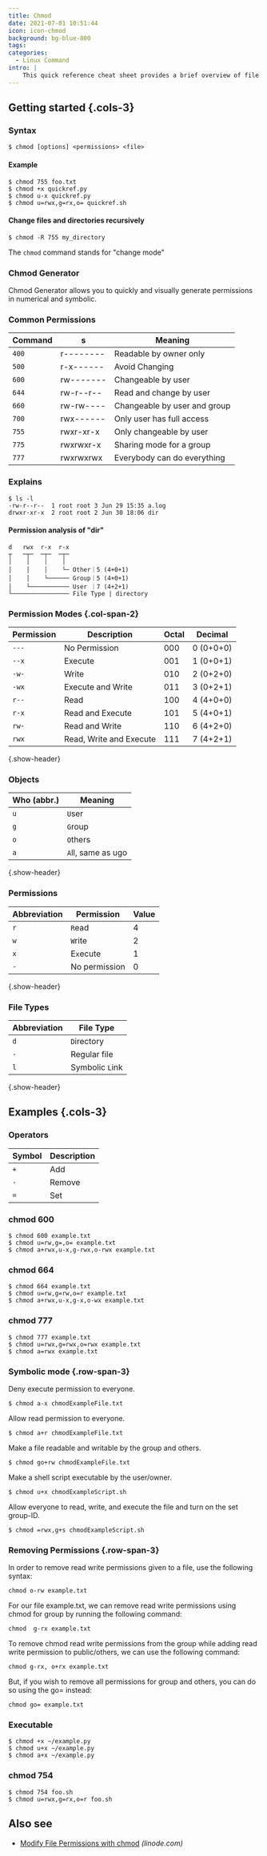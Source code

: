```yaml
---
title: Chmod
date: 2021-07-01 10:51:44
icon: icon-chmod
background: bg-blue-800
tags:
categories:
  - Linux Command
intro: |
    This quick reference cheat sheet provides a brief overview of file permissions, and the operation of the chmod command
---
```



Getting started {.cols-3}
--------


### Syntax
```shell script
$ chmod [options] <permissions> <file> 
```
#### Example
```shell
$ chmod 755 foo.txt
$ chmod +x quickref.py
$ chmod u-x quickref.py
$ chmod u=rwx,g=rx,o= quickref.sh
```
#### Change files and directories recursively
```shell
$ chmod -R 755 my_directory
```
The `chmod`   command stands for "change mode"


### Chmod Generator
<widget name="chmod"/>

Chmod Generator allows you to quickly and visually generate permissions in numerical and symbolic.


### Common Permissions
| Command | s         | Meaning                      |
|---------|-----------|------------------------------|
|`400`    | r-------- | Readable by owner only |
|`500`    | r-x------ | Avoid Changing               |
|`600`    | rw------- | Changeable by user           |
|`644`    | rw-r--r-- | Read and change by user      |
|`660`    | rw-rw---- | Changeable by user and group |
|`700`    | rwx------ | Only user has full access    |
|`755`    | rwxr-xr-x | Only changeable by user      |
|`775`    | rwxrwxr-x | Sharing mode for a group     |
|`777`    | rwxrwxrwx | Everybody can do everything  |


### Explains
```shell
$ ls -l
-rw-r--r--  1 root root 3 Jun 29 15:35 a.log
drwxr-xr-x  2 root root 2 Jun 30 18:06 dir
```
#### Permission analysis of "dir"
```text
d   rwx  r-x  r-x
┬   ─┬─  ─┬─  ─┬─  
│    │    │    │  
│    │    │    └─ Other｜5 (4+0+1)
│    │    └────── Group｜5 (4+0+1)
│    └─────────── User ｜7 (4+2+1)
└──────────────── File Type | directory
```


### Permission Modes {.col-span-2}
| Permission | Description             | Octal | Decimal   |
|------------|-------------------------|-------|-----------|
| `---`      | No Permission           | 000   | 0 (0+0+0) |
| `--x`      | Execute                 | 001   | 1 (0+0+1) |
| `-w-`      | Write                   | 010   | 2 (0+2+0) |
| `-wx`      | Execute and Write       | 011   | 3 (0+2+1) |
| `r--`      | Read                    | 100   | 4 (4+0+0) |
| `r-x`      | Read and Execute        | 101   | 5 (4+0+1) |
| `rw-`      | Read and Write          | 110   | 6 (4+2+0) |
| `rwx`      | Read, Write and Execute | 111   | 7 (4+2+1) |
{.show-header}



### Objects
| Who (abbr.) | Meaning            |
|--------------|--------------------|
| `u`          | `U`ser             |
| `g`          | `G`roup            |
| `o`          | `O`thers           |
| `a`          | `A`ll, same as ugo |
{.show-header}


### Permissions
| Abbreviation | Permission    | Value |
|--------------|---------------|-------|
| `r`          | `R`ead        | 4     |
| `w`          | `W`rite       | 2     |
| `x`          | E`x`ecute     | 1     |
| `-`          | No permission | 0     |
{.show-header}


### File Types
| Abbreviation | File Type       |
|--------------|-----------------|
| `d`          | `D`irectory     |
| `-`          | Regular file    |
| `l`          | Symbolic `L`ink |
{.show-header}



Examples {.cols-3}
--------


### Operators
| Symbol | Description |
|--------|-------------|
| `+`    | Add         |
| `-`    | Remove      |
| `=`    | Set         |


### chmod 600
```shell
$ chmod 600 example.txt
$ chmod u=rw,g=,o= example.txt
$ chmod a+rwx,u-x,g-rwx,o-rwx example.txt
```


### chmod 664
```shell
$ chmod 664 example.txt
$ chmod u=rw,g=rw,o=r example.txt
$ chmod a+rwx,u-x,g-x,o-wx example.txt
```

### chmod 777
```shell
$ chmod 777 example.txt
$ chmod u=rwx,g=rwx,o=rwx example.txt
$ chmod a=rwx example.txt
```


### Symbolic mode {.row-span-3}
Deny execute permission to everyone.
```shell
$ chmod a-x chmodExampleFile.txt
```
Allow read permission to everyone.
```shell
$ chmod a+r chmodExampleFile.txt
```
Make a file readable and writable by the group and others.
```shell
$ chmod go+rw chmodExampleFile.txt
```
Make a shell script executable by the user/owner.
```shell
$ chmod u+x chmodExampleScript.sh
```
Allow everyone to read, write, and execute the file and turn on the set group-ID.
```shell
$ chmod =rwx,g+s chmodExampleScript.sh
```

### Removing Permissions  {.row-span-3}
In order to remove read write permissions given to a file, use the following syntax:
```shell
chmod o-rw example.txt
```
For our file example.txt, we can remove read write permissions using chmod for group by running the following command:
```shell
chmod  g-rx example.txt
```
To remove chmod read write permissions from the group while adding read write permission to public/others, we can use the following command:
```shell
chmod g-rx, o+rx example.txt
```
But, if you wish to remove all permissions for group and others, you can do so using the go= instead:
```shell
chmod go= example.txt
```

### Executable
```shell
$ chmod +x ~/example.py
$ chmod u+x ~/example.py
$ chmod a+x ~/example.py
```

### chmod 754
```shell
$ chmod 754 foo.sh
$ chmod u=rwx,g=rx,o=r foo.sh
```




## Also see
* [Modify File Permissions with chmod](https://www.linode.com/docs/guides/modify-file-permissions-with-chmod/) _(linode.com)_
